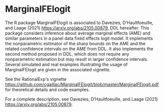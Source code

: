 # MarginalFElogit
 
The R package MarginalFElogit is associated to Davezies, D’Haultfoeuille, and Laage (2021) https://arxiv.org/abs/2105.00879, DDL hereafter. This package considers inference about average marginal effects (AME) and similar parameters in a panel data fixed effects logit model. It implements the nonparametric estimator of the sharp bounds on the AME and the related confidence intervals on the AME from DDL.  It also implements the second method proposed in DDL, which does not require any nonparametric estimation but may result in larger confidence intervals. Several simulated and real examples illustrating the usage of MarginalFElogit are given in the associated vignette.

See the RationalExp's vignette https://github.com/cgaillac/MarginalFElogit/blob/master/MarginalFElogit.pdf for theoretical details and code examples.

For a complete description, see Davezies, D’Haultfoeuille, and Laage (2021) https://arxiv.org/abs/2105.00879.
